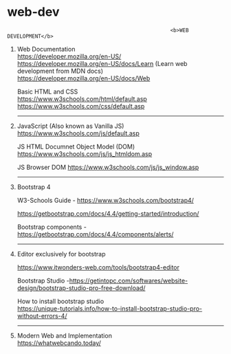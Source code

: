 # web-dev

                                                         <b>WEB DEVELOPMENT</b>

1. Web Documentation <br/>
   https://developer.mozilla.org/en-US/ <br/>
   https://developer.mozilla.org/en-US/docs/Learn (Learn web development from MDN docs) <br/>
   https://developer.mozilla.org/en-US/docs/Web
   
   Basic HTML and CSS <br/>
   https://www.w3schools.com/html/default.asp
   https://www.w3schools.com/css/default.asp
   
   --------------------------------------------------
   
2. JavaScript (Also known as Vanilla JS) <br/>
   https://www.w3schools.com/js/default.asp

   JS HTML Documnet Object Model (DOM)
   https://www.w3schools.com/js/js_htmldom.asp

   JS Browser DOM
   https://www.w3schools.com/js/js_window.asp

   --------------------------------------------------

3. Bootstrap 4 <br/>
   
   W3-Schools Guide - https://www.w3schools.com/bootstrap4/

   https://getbootstrap.com/docs/4.4/getting-started/introduction/ 

   Bootstrap components - https://getbootstrap.com/docs/4.4/components/alerts/

   --------------------------------------------------

4. Editor exclusively for bootstrap <br/>
   
   https://www.itwonders-web.com/tools/bootstrap4-editor

   Bootstrap Studio -https://getintopc.com/softwares/website-design/bootstrap-studio-pro-free-download/

   How to install bootstrap studio <br/>
   https://unique-tutorials.info/how-to-install-bootstrap-studio-pro-without-errors-4/

   --------------------------------------------------

5. Modern Web and Implementation <br/>
   https://whatwebcando.today/


